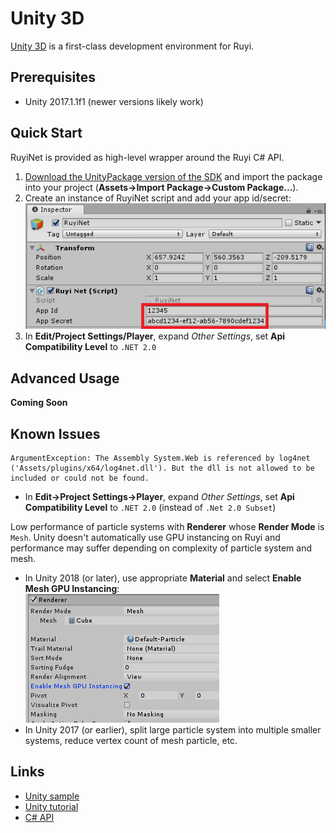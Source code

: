 # Unity 3D

[Unity 3D](https://unity3d.com/) is a first-class development environment for Ruyi.

## Prerequisites

- Unity 2017.1.1f1 (newer versions likely work)

## Quick Start

RuyiNet is provided as high-level wrapper around the Ruyi C# API.

1. [Download the UnityPackage version of the SDK](https://github.com/subor/sdk/releases) and import the package into your project (__Assets->Import Package->Custom Package...__). 
1. Create an instance of RuyiNet script and add your app id/secret:  
![](/docs/img/unity_ruyinet.png)
1. In __Edit/Project Settings/Player__, expand _Other Settings_, set __Api Compatibility Level__ to `.NET 2.0`

## Advanced Usage

__Coming Soon__

## Known Issues

```
ArgumentException: The Assembly System.Web is referenced by log4net ('Assets/plugins/x64/log4net.dll'). But the dll is not allowed to be included or could not be found.
```

- In __Edit->Project Settings->Player__, expand _Other Settings_, set __Api Compatibility Level__ to `.NET 2.0` (instead of `.Net 2.0 Subset`)

Low performance of particle systems with __Renderer__ whose __Render Mode__ is `Mesh`.  Unity doesn't automatically use GPU instancing on Ruyi and performance may suffer depending on complexity of particle system and mesh.
- In Unity 2018 (or later), use appropriate __Material__ and select __Enable Mesh GPU Instancing__:  
![](/docs/img/unity_particles_gpu.png)
- In Unity 2017 (or earlier), split large particle system into multiple smaller systems, reduce vertex count of mesh particle, etc.

## Links

- [Unity sample](https://github.com/subor/example_unity_space_shooter)
- [Unity tutorial](../tutorials/run_unity_sample_console.md)
- [C# API](https://subor.github.io/api/cs/en-US/)